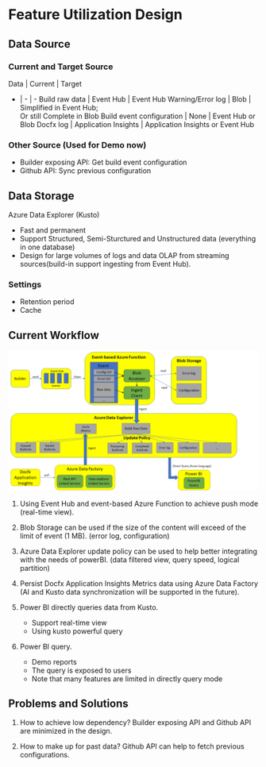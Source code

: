 # Feature Utilization Design

## Data Source

### Current and Target Source

Data | Current | Target
- | - | -
Build raw data | Event Hub | Event Hub
Warning/Error log | Blob | Simplified in Event Hub;<br> Or still Complete in Blob
Build event configuration | None | Event Hub or Blob
Docfx log | Application Insights | Application Insights or Event Hub

### Other Source (Used for Demo now)

+ Builder exposing API: Get build event configuration
+ Github API: Sync previous configuration

## Data Storage

Azure Data Explorer (Kusto)

+ Fast and permanent
+ Support Structured, Semi-Sturctured and Unstructured data (everything in one database)
+ Design for large volumes of logs and data OLAP from streaming sources(build-in support ingesting from Event Hub).

### Settings

+ Retention period
+ Cache

## Current Workflow

![workflow](./Materials/Event-Hub-to-ADE-workflow2.png)

1. Using Event Hub and event-based Azure Function to achieve push mode (real-time view).

2. Blob Storage can be used if the size of the content will exceed of the limit of event (1 MB). (error log, configuration)

3. Azure Data Explorer update policy can be used to help better integrating with the needs of powerBI. (data filtered view, query speed, logical partition)

4. Persist Docfx Application Insights Metrics data using Azure Data Factory (AI and Kusto data synchronization will be supported in the future).

5. Power BI directly queries data from Kusto.
    + Support real-time view
    + Using kusto powerful query

6. Power BI query.
    + Demo reports
    + The query is exposed to users
    + Note that many features are limited in directly query mode

## Problems and Solutions

1. How to achieve low dependency?
Builder exposing API and Github API are minimized in the design.

2. How to make up for past data?
Github API can help to fetch previous configurations.
